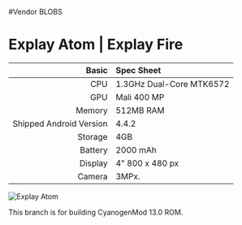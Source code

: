 #Vendor BLOBS

Explay Atom | Explay Fire 
=========================

Basic   | Spec Sheet
-------:|:-------------------------
CPU     | 1.3GHz Dual-Core MTK6572
GPU     | Mali 400 MP
Memory  | 512MB RAM
Shipped Android Version | 4.4.2
Storage | 4GB
Battery | 2000 mAh
Display | 4" 800 x 480 px
Camera  | 3MPx.

![Explay Atom](http://s.4pda.to/YstumKOWvFqykV6PBeogguvQYn14cTfWOu2QaDAxqyVHKuFp6h.jpg?_=0 "Explay Atom black")

This branch is for building CyanogenMod 13.0 ROM.
